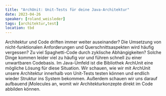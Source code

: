```yaml
---
title: "ArchUnit: Unit-Tests für deine Java-Architektur"
date: 2023-04-26
speaker: [roland_weisleder]
tags: [architektur,test]
location: tbd
---
```


Architektur und Code driften immer weiter auseinander? Die Umsetzung von nicht-funktionalen Anforderungen und Querschnittsaspekten wird häufig vergessen? Zu viel Spaghetti-Code durch zyklische Abhängigkeiten? Solche Dinge kommen leider viel zu häufig vor und führen schnell zu einer unwartbaren Codebasis.
Im Java-Umfeld ist die Bibliothek ArchUnit eine mögliche Lösung für diese Situation. Wir schauen, wie wir mit ArchUnit unsere Architektur innerhalb von Unit-Tests testen können und endlich wieder Struktur ins System bekommen. Außerdem schauen wir uns darauf aufbauend jMolecules an, womit wir Architekturkonzepte direkt im Code abbilden können.